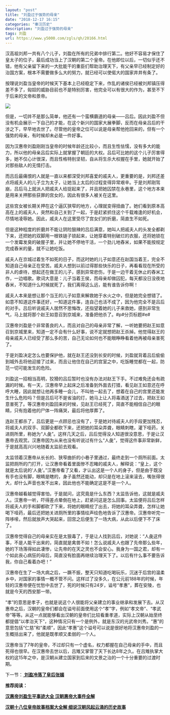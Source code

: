 ```yaml
---
layout: "post"
title: "刘盈过于强势的母亲"
date: "2018-12-17 16:15"
categories: "秦汉历史"
description: "刘盈过于强势的母亲"
tags: 刘盈
url: https://www.y5000.com/zgls/qh/20166.html
---
```






汉高祖刘邦一共有八个儿子，刘盈在所有的兄弟中排行第二。他好不容易才保住了皇太子的位子，最后成功当上了汉朝的第二个皇帝。在他即位以后，一切似乎还不错，他有父亲留下来的一大批能干的重臣们帮助治理天下，有父亲早已经制定好的治国方案，根本不需要做多么大的努力，就已经可以使偌大的国家井井有条了。

按理说刘盈当皇帝的时候天下基本上已经稳定下来，作乱的诸侯已经被刘邦镇压得差不多了，匈奴的威胁目前也不是特别厉害，他完全可以有很大的作为，甚至不下于后来的文帝和景帝。

![](https://img.y5000.com/uploads/allimg/170428/8-1F42Q10323430.jpg)

但是，一切并不是那么简单，他还有一个蛮横霸道的母亲——吕后。因此刘盈不但没有机会展示一下自己的才能，在这个新兴的国家大展拳脚，反而在母亲吕后的干涉之下，早早地去世了。尽管他的皇帝之位可以说是母亲帮他抢回来的，但有一个强势的母亲，有时候却未必是一件好事。

因为汉惠帝刘盈刚刚当皇帝的时候年龄还比较小，而且生性怯懦，没有多大的能力，所以他的母亲吕后实际上就掌握了朝廷的大权。吕后可比她的这个儿子厉害得多，她不仅心计很深，而且性格特别坚韧，自从将生杀大权握在手里，她就开始了对那些敌人的无情打击。

而吕后最痛恨的人就是一直以来都深受刘邦喜爱的戚夫人，更重要的是，刘邦还差点将戚夫人的儿子立为太子，让她当上太后的过程变得异常艰辛。于是刘邦刚驾崩，吕后马上就派人把戚夫人给捉起来了，并且把她囚禁在永巷里，这个地方本来是用来关押那些获罪的宫女的，因此有很多人被关在这里。

这些宫女被长期关押在这个逼仄狭窄的地方，心理就变得扭曲了。她们看到原本高高在上的戚夫人，突然和自己关到了一起，于是赶紧抓住这个千载难逢的好机会，尽情地凌辱她。因此，戚夫人在这里受尽了宫女们的折磨，简直生不如死。

但是这种程度的折磨并不能让阴险狠辣的吕后满意，她叫人把戚夫人的头发全都剃下来，还把她的双脚用一根铁链子锁起来，让她穿着特别破烂的衣服，还将她锁在一个发霉发臭的破屋子里，并让她不停地干活，一个劲儿地舂米，如果不能按规定完成舂米的量，就不让她吃饭。

戚夫人在京城过着生不如死的日子，而这时她的儿子如意还在赵国当着王，完全不知道自己母亲正在受苦。戚夫人想到以前过得那些快乐的日子，再看看现在所受的非人的虐待，想起还在做王的儿子，感到异常悲伤，于是一边干着无休止的舂米工作，一边唱歌。歌词大意是：儿子当着王侯，而母亲却做囚犯，每天都没日没夜地舂米，不知道什么时候就死了，我们离得这么远，能有谁告诉你啊！

戚夫人本来是想让那个当王的儿子如意来解救她于水火之中，但是她完全想错了。如意不知道这件事还好，一知道这件事，连自己也活不成了，因为他完全不是吕后的对手。吕后听说戚夫人居然不思悔改，还指望着她的儿子来救她，感到非常生气，马上就将那个赵王如意召到京城来，准备把他杀了。#p#分页标题#e#

汉惠帝刘盈是个非常善良的人，而且对自己的母亲非常了解，一听她要把赵王如意召到京城里来，知道一定不会有什么好事，说不定就想把赵王杀掉。他觉得赵王的母亲戚夫人已经受了那么多的苦，自己无论如何也不能眼睁睁看着他再被母亲害死了。

于是刘盈决定怎么也要保护他，就在赵王还没到长安的时候，刘盈就背着吕后偷偷到城外去将他迎接了过来，而且让他住在自己的宫室之中，吃饭睡觉都在一起，防范一切可能发生的危险。

刘盈这一招相当高明，狡猾的吕后暂时也没有办法对赵王下手。不过难免还会有疏漏的时候。有一天，汉惠帝早上起床之后准备到外面去打猎，看见赵王如意还在呼呼大睡，因此就想让他再多睡一会儿，不叫他一起去了，想着在自己的宫里还能发生什么危险吗？但是吕后可不是省油的灯，她马上让人将毒酒送了过去，把赵王如意害死了。等汉惠帝刘盈回来的时候，见赵王已经死了，简直不能相信自己的眼睛，只有抱着他的尸体一阵痛哭，最后将他厚葬了。

连赵王都杀了，吕后更是一点顾忌也没有了，于是她对待戚夫人的手段更加残忍，将戚夫人的双手、双脚全都砍下来，还把她的耳朵弄聋，眼睛刺瞎，灌下哑药，关进厕所里，称她为“人彘”。这样几天之后，吕后觉得没人知道很没意思，于是让汉惠帝去观赏。汉惠帝因为从来也没有听说过有什么“人彘”，觉得这件事非常新鲜，于是就高高兴兴地随着太监前去观看。

太监领着汉惠帝从长长的、狭窄曲折的小巷子里通过，最终走到一个厕所前面。太监把厕所的门打开，让汉惠帝看着里面惨不忍睹的戚夫人，解释说：“皇上，这个就是太后说的‘人彘’。”汉惠帝看了又看，才认出这是一个人的身子，但是由于既没有手也没有脚，眼睛是瞎的，身子虽然还能动，却只是在地上滚来滚去，嘴张得很大，却什么声音也发不出来，因此他也不能确定这是不是一个人。

汉惠帝越看越觉得害怕，于是就问，这究竟是什么东西？太监告诉他，这就是戚夫人。汉惠帝一听，吓得差点晕倒在地上，赶紧问这是怎么回事。太监便将吕后怎样将戚夫人的手和脚都砍了下来，将她的眼睛挖了出去，将她的耳朵弄聋，怎样让她喝下哑药，最后还把她关进厕所里的事情绘声绘色地告诉了汉惠帝。汉惠帝听完一阵哆嗦，然后就放声大哭起来，回宫之后便生了一场大病，从此以后便下不了床了。

汉惠帝觉得自己的母亲实在是太狠毒了，于是让人找到吕后，对她说：“人彘这件事，不是人能干出来的，简直就是禽兽不如！怎么说戚夫人也跟了先帝那么些年，她的下场落得如此凄惨，让先帝的在天之灵也不会安心。我身为一国之君，却有一个如此丧心病狂的母后，简直没有脸面再继续治理天下了。以后有什么事不要告诉我，你自己看着办吧！”

汉惠帝在生了一场大病之后，一蹶不振，整天只知道吃喝玩乐，沉迷于后宫的温柔乡中，对国家的事情一概不管不问。这样过了没多久，在公元前188年的时候，年轻的汉惠帝便在忧愁中去世了，死的时候只有24岁，谥号“孝惠”，葬在安陵，也就是今天的西安那一带。

“孝”的意思是孝子，也就是说这个人很能将父亲建立的事业继承和发展下去。从汉惠帝之后，汉朝的皇帝们都会在谥号前面使用这个“孝”字，例如“孝文帝”、“孝武帝”等等。从这一点就能够看出汉朝的皇帝们比较看重孝道，实际上汉朝从始至终都提倡“以孝治天下”，这种情况只有一个是例外，就是东汉的光武帝刘秀。“惠”的意思包括“仁慈”和“柔顺”，因此“孝惠”这个谥号可以说是很好地将汉惠帝刘盈的一生概括出来了，他就是既孝顺又柔弱的一个人。

汉惠帝当了7年的皇帝，不过却只有一个虚名，权力都握在自己母亲的手中，而且死得也很早。在汉惠帝去世以后，吕雉又掌管了天下长达8年之久。在吕雉执掌大权的这15年之中，是汉朝从建立国家到后来的文景之治的一个十分重要的过渡时期。

下一节：[ **刘盈冷落了皇后张嫣**](https://www.y5000.com/zgls/qh/20167.html)

**推荐阅读：**

[**汉惠帝刘盈生平事迹大全 汉朝惠帝大事件全解**](https://www.y5000.com/zgls/qh/20171.html)

[**汉朝十八位皇帝故事档案大全解 细说汉朝风起云涌的历史故事**](https://www.y5000.com/zgls/qh/21041.html)
